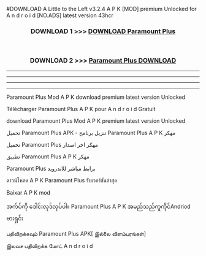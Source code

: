 #DOWNLOAD A Little to the Left v3.2.4 A P K [MOD] premium Unlocked for A n d r o i d [NO.ADS] latest version 43hcr 



<div align="center">

<h3>DOWNLOAD 1 >>> <a href="https://downloadmod1.web.app/?judul=Paramount Plus ">DOWNLOAD Paramount Plus </a></h3><br>

<h3>DOWNLOAD 2 >>> <a href="https://downloadmod1.web.app/?judul=Paramount Plus ">Paramount Plus  DOWNLOAD </a></h3>

</div>


----------------------------------------------------------

----------------------------------------------------------

----------------------------------------------------------

----------------------------------------------------------


Paramount Plus  Mod A P K download premium latest version Unlocked

Télécharger Paramount Plus  A P K pour A n d r o i d Gratuit

download Paramount Plus  Mod A P K premium latest version Unlocked

تحميل Paramount Plus  APK - تنزيل برنامج Paramount Plus  A P K مهكر

تحميل Paramount Plus  مهكر اخر اصدار

تطبيق Paramount Plus  A P K مهكر

Paramount Plus  برابط مباشر للاندرويد

ดาวน์โหลด A P K Paramount Plus  รับเวอร์ชันล่าสุด

Baixar A P K mod

အက်ပ်ကို ဒေါင်းလုဒ်လုပ်ပါ။ Paramount Plus  A P K အမည်သည်ကူကိုင်Andriod ဗားရှင်း

பதிவிறக்கவும் Paramount Plus  APK[ இல்லை விளம்பரங்கள்] 
 
இலவச பதிவிறக்க மோட் A n d r o i d



